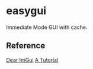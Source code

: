# easygui

Immediate Mode GUI with cache.

## Reference

[Dear ImGui](https://github.com/ocornut/imgui)
[A Tutorial](http://iki.fi/sol/imgui/)